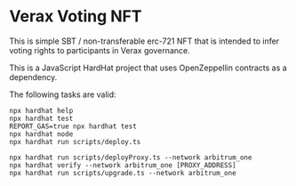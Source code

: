 # Verax Voting NFT

This is simple SBT / non-transferable erc-721 NFT that is intended to infer voting rights to participants in Verax
governance.

This is a JavaScript HardHat project that uses OpenZeppellin contracts as a dependency.

The following tasks are valid:

```shell
npx hardhat help
npx hardhat test
REPORT_GAS=true npx hardhat test
npx hardhat node
npx hardhat run scripts/deploy.ts

npx hardhat run scripts/deployProxy.ts --network arbitrum_one
npx hardhat verify --network arbitrum_one [PROXY_ADDRESS]
npx hardhat run scripts/upgrade.ts --network arbitrum_one
```
